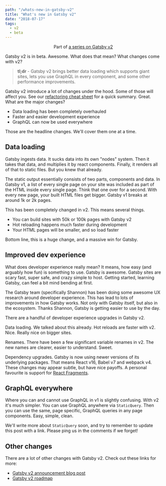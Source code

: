 ```yaml
---
path: "/whats-new-in-gatsby-v2"
title: "What's new in Gatsby v2"
date: "2018-07-17"
tags:
  - v2
  - beta
---
```

<span style="text-align: center; display: block;">Part of [a series on Gatsby v2](/gatsby-v2)</span>

Gatsby v2 is in beta. Awesome. What does that mean? What changes come with v2?

> **tl;dr** - Gatsby v2 brings better data loading which supports giant sites, lets you use GraphQL in every component, and some other performance improvements.

Gatsby v2 introduce a lot of changes under the hood. Some of those will affect you. See our [refactoring cheat sheet](/gatsby-v2-refactoring-cheat-sheet) for a quick summary. Great. What are the major changes?

* Data loading has been completely overhauled
* Faster and easier development experience
* GraphQL can now be used everywhere

Those are the headline changes. We'll cover them one at a time.

## Data loading

Gatsby ingests data. It sucks data into its own "nodes" system. Then it takes that data, and multiplies it by react components. Finally, it renders all of that to static files. But you knew that already.

The static output essentially consists of two parts, components and data. In Gatsby v1, a list of every single page on your site was included as part of the HTML inside every single page. Think that one over for a second. With every new page, your built HTML files get bigger. Gatsby v1 breaks at around 1k or 2k pages.

This has been completely changed in v2. This means several things.

* You can build sites with 50k or 100k pages with Gatsby v2
* Hot reloading happens much faster during development
* Your HTML pages will be smaller, and so load faster

Bottom line, this is a huge change, and a massive win for Gatsby.

## Improved dev experience

What does developer experience really mean? It means, how easy (and arguably how fun) is something to use. Gatsby is awesome. Gatsby sites are scary fast, super safe, and crazy simple to host. Getting started, learning Gatsby, can feel a bit mind bending at first.

The Gatsby team (specifically Shannon) has been doing some awesome UX research around developer experience. This has lead to lots of improvements in how Gatsby works. Not only with Gatsby itself, but also in the ecosystem. Thanks Shannon, Gatsby is getting easier to use by the day.

There are a handful of developer experience upgrades in Gatsby v2.

Data loading. We talked about this already. Hot reloads are faster with v2. Nice. Really nice on bigger sites.

Renames. There have been a few significant variable renames in v2. The new names are clearer, easier to understand. Sweet.

Dependency upgrades. Gatsby is now using newer versions of its underlying packages. That means React v16, Babel v7 and webpack v4. These changes may appear subtle, but have nice payoffs. A personal favourite is support for [React Fragments](https://reactjs.org/blog/2017/11/28/react-v16.2.0-fragment-support.html).

## GraphQL everywhere

Where you can and cannot use GraphQL in v1 is slightly confusing. With v2 it's much simpler. You can use GraphQL anywhere via `StaticQuery`. Then you can use the same, page specific, GraphQL queries in any page components. Easy, simple, clean.

We'll write more about `StaticQuery` soon, and try to remember to update this post with a link. Please ping us in the comments if we forget!

## Other changes

There are a lot of other changes with Gatsby v2. Check out these links for more:

* [Gatsby v2 announcement blog post](https://www.gatsbyjs.org/blog/2018-06-16-announcing-gatsby-v2-beta-launch/)
* [Gatsby v2 roadmap](https://github.com/gatsbyjs/gatsby/projects/2)
